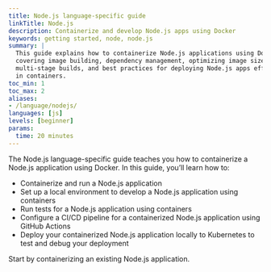 ```yaml
---
title: Node.js language-specific guide
linkTitle: Node.js
description: Containerize and develop Node.js apps using Docker
keywords: getting started, node, node.js
summary: |
  This guide explains how to containerize Node.js applications using Docker,
  covering image building, dependency management, optimizing image size with
  multi-stage builds, and best practices for deploying Node.js apps efficiently
  in containers.
toc_min: 1
toc_max: 2
aliases:
- /language/nodejs/
languages: [js]
levels: [beginner]
params:
  time: 20 minutes
---
```


The Node.js language-specific guide teaches you how to containerize a Node.js application using Docker. In this guide, you’ll learn how to:

* Containerize and run a Node.js application
* Set up a local environment to develop a Node.js application using containers
* Run tests for a Node.js application using containers
* Configure a CI/CD pipeline for a containerized Node.js application using GitHub Actions
* Deploy your containerized Node.js application locally to Kubernetes to test and debug your deployment

Start by containerizing an existing Node.js application.
